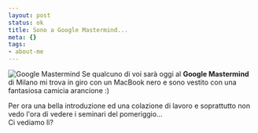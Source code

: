```yaml
--- 
layout: post
status: ok
title: Sono a Google Mastermind...
meta: {}
tags: 
- about-me
---
```

![Google Mastermind](http://fast.mgpf.it/20071003.jpg)
Se qualcuno di voi sarà oggi al **Google Mastermind** di Milano mi trova in giro con un MacBook nero e sono vestito con una fantasiosa camicia arancione :)  
  
Per ora una bella introduzione ed una colazione di lavoro e soprattutto non vedo l'ora di vedere i seminari del pomeriggio...  
Ci vediamo lì? 
